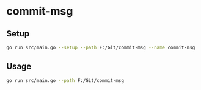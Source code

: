# commit-msg
 

 ## Setup
 ```bash
go run src/main.go --setup --path F:/Git/commit-msg --name commit-msg
```

## Usage

```bash
go run src/main.go --path F:/Git/commit-msg
```